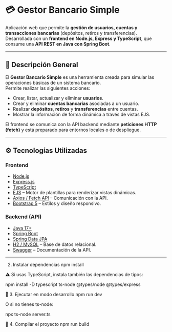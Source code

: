 # 💳 Gestor Bancario Simple

Aplicación web que permite la **gestión de usuarios, cuentas y transacciones bancarias** (depósitos, retiros y transferencias).  
Desarrollada con un **frontend en Node.js, Express y TypeScript**, que consume una **API REST en Java con Spring Boot**.

---

## 🧠 Descripción General

El **Gestor Bancario Simple** es una herramienta creada para simular las operaciones básicas de un sistema bancario.  
Permite realizar las siguientes acciones:

- Crear, listar, actualizar y eliminar **usuarios**.
- Crear y eliminar **cuentas bancarias** asociadas a un usuario.
- Realizar **depósitos**, **retiros** y **transferencias** entre cuentas.
- Mostrar la información de forma dinámica a través de vistas EJS.

El frontend se comunica con la API backend mediante **peticiones HTTP (fetch)** y está preparado para entornos locales o de despliegue.

---

## ⚙️ Tecnologías Utilizadas

### **Frontend**
- [Node.js](https://nodejs.org/)
- [Express.js](https://expressjs.com/)
- [TypeScript](https://www.typescriptlang.org/)
- [EJS](https://ejs.co/) – Motor de plantillas para renderizar vistas dinámicas.
- [Axios / Fetch API](https://axios-http.com/) – Comunicación con la API.
- [Bootstrap 5](https://getbootstrap.com/) – Estilos y diseño responsivo.

### **Backend (API)**
- [Java 17+](https://www.oracle.com/java/)
- [Spring Boot](https://spring.io/projects/spring-boot)
- [Spring Data JPA](https://spring.io/projects/spring-data-jpa)
- [H2 / MySQL](https://www.mysql.com/) – Base de datos relacional.
- [Swagger](https://swagger.io/) – Documentación de la API.

---

2. Instalar dependencias
npm install


⚠️ Si usas TypeScript, instala también las dependencias de tipos:

npm install -D typescript ts-node @types/node @types/express

🔹 3. Ejecutar en modo desarrollo
npm run dev


O si no tienes ts-node:

npx ts-node server.ts

🔹 4. Compilar el proyecto
npm run build
